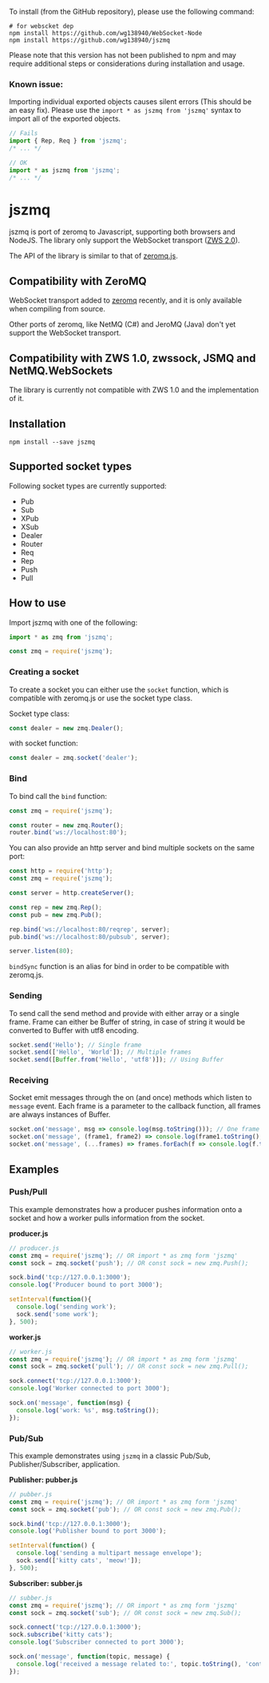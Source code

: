 To install (from the GitHub repository), please use the following command: 

```
# for webscket dep
npm install https://github.com/wg138940/WebSocket-Node
npm install https://github.com/wg138940/jszmq
```

Please note that this version has not been published to npm and may require additional steps or considerations during installation and usage.

### Known issue:
Importing individual exported objects causes silent errors (This should be an easy fix). Please use the `import * as jszmq from 'jszmq'` syntax to import all of the exported objects. 
```typescript
// Fails
import { Rep, Req } from 'jszmq';
/* ... */

// OK
import * as jszmq from 'jszmq';
/* ... */
```

jszmq
======

jszmq is port of zeromq to Javascript, supporting both browsers and NodeJS.
The library only support the WebSocket transport ([ZWS 2.0](https://rfc.zeromq.org/spec:45/ZWS/)).

The API of the library is similar to that of [zeromq.js](https://github.com/zeromq/zeromq.js).

## Compatibility with ZeroMQ

WebSocket transport added to [zeromq](https://github.com/zeromq/libzmq) recently, and it is only available when compiling from source.

Other ports of zeromq, like NetMQ (C#) and JeroMQ (Java) don't yet support the WebSocket transport.

## Compatibility with ZWS 1.0, zwssock, JSMQ and NetMQ.WebSockets

The library is currently not compatible with ZWS 1.0 and the implementation of it. 

## Installation

```
npm install --save jszmq
```

## Supported socket types

Following socket types are currently supported:
* Pub
* Sub
* XPub
* XSub
* Dealer
* Router
* Req
* Rep
* Push
* Pull

## How to use

Import jszmq with one of the following:

```js
import * as zmq from 'jszmq';
```

```js
const zmq = require('jszmq');
```

### Creating a socket

To create a socket you can either use the `socket` function, which is compatible with zeromq.js or use the socket type class.

Socket type class:

```js
const dealer = new zmq.Dealer();
```

with socket function:
```js
const dealer = zmq.socket('dealer');
```

### Bind

To bind call the `bind` function:

```js
const zmq = require('jszmq');

const router = new zmq.Router();
router.bind('ws://localhost:80');
```

You can also provide an http server and bind multiple sockets on the same port:

```js
const http = require('http');
const zmq = require('jszmq');

const server = http.createServer();

const rep = new zmq.Rep();
const pub = new zmq.Pub();

rep.bind('ws://localhost:80/reqrep', server);
pub.bind('ws://localhost:80/pubsub', server);

server.listen(80);
```

`bindSync` function is an alias for bind in order to be compatible with zeromq.js.

### Sending 

To send call the send method and provide with either array or a single frame.
Frame can either be Buffer of string, in case of string it would be converted to Buffer with utf8 encoding.

```js
socket.send('Hello'); // Single frame
socket.send(['Hello', 'World']); // Multiple frames
socket.send([Buffer.from('Hello', 'utf8')]); // Using Buffer
```

### Receiving

Socket emit messages through the on (and once) methods which listen to `message` event.
Each frame is a parameter to the callback function, all frames are always instances of Buffer.

```js
socket.on('message', msg => console.log(msg.toString())); // One frame
socket.on('message', (frame1, frame2) => console.log(frame1.toString(), frame2.toString())); // Multiple frames
socket.on('message', (...frames) => frames.forEach(f => console.log(f.toString()))); // All frames as array
```

## Examples

### Push/Pull

This example demonstrates how a producer pushes information onto a
socket and how a worker pulls information from the socket.

**producer.js**

```js
// producer.js
const zmq = require('jszmq'); // OR import * as zmq form 'jszmq'
const sock = zmq.socket('push'); // OR const sock = new zmq.Push();

sock.bind('tcp://127.0.0.1:3000');
console.log('Producer bound to port 3000');

setInterval(function(){
  console.log('sending work');
  sock.send('some work');
}, 500);
```

**worker.js**

```js
// worker.js
const zmq = require('jszmq'); // OR import * as zmq form 'jszmq'
const sock = zmq.socket('pull'); // OR const sock = new zmq.Pull(); 

sock.connect('tcp://127.0.0.1:3000');
console.log('Worker connected to port 3000');

sock.on('message', function(msg) {
  console.log('work: %s', msg.toString());
});
```

### Pub/Sub

This example demonstrates using `jszmq` in a classic Pub/Sub,
Publisher/Subscriber, application.

**Publisher: pubber.js**

```js
// pubber.js
const zmq = require('jszmq'); // OR import * as zmq form 'jszmq'
const sock = zmq.socket('pub'); // OR const sock = new zmq.Pub(); 

sock.bind('tcp://127.0.0.1:3000');
console.log('Publisher bound to port 3000');

setInterval(function() {
  console.log('sending a multipart message envelope');
  sock.send(['kitty cats', 'meow!']);
}, 500);
```

**Subscriber: subber.js**

```js
// subber.js
const zmq = require('jszmq'); // OR import * as zmq form 'jszmq'
const sock = zmq.socket('sub'); // OR const sock = new zmq.Sub();

sock.connect('tcp://127.0.0.1:3000');
sock.subscribe('kitty cats');
console.log('Subscriber connected to port 3000');

sock.on('message', function(topic, message) {
  console.log('received a message related to:', topic.toString(), 'containing message:', message.toString());
});
```


